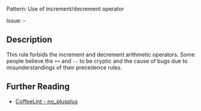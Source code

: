 Pattern: Use of increment/decrement operator

Issue: -

## Description

This rule forbids the increment and decrement arithmetic operators. Some people believe the `++` and `--` to be cryptic and the cause of bugs due to misunderstandings of their precedence rules.

## Further Reading

* [CoffeeLint - no_plusplus](https://coffeelint.github.io/#options)
